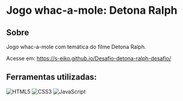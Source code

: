 # Jogo whac-a-mole: Detona Ralph

## Sobre
Jogo whac-a-mole com temática do filme Detona Ralph.

Acesse em: https://s-eiko.github.io/Desafio-detona-ralph-desafio/

## Ferramentas utilizadas: 
![HTML5](https://img.shields.io/badge/HTML5-E34F26?style=for-the-badge&logo=html5&logoColor=white)
![CSS3](https://img.shields.io/badge/CSS3-1572B6?style=for-the-badge&logo=css3&logoColor=white)
![JavaScript](https://img.shields.io/badge/JavaScript-F7DF1E?style=for-the-badge&logo=javascript&logoColor=black)
